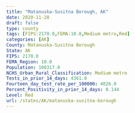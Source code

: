 ```yaml
---
title: "Matanuska-Susitna Borough, AK"
date: 2020-11-28
draft: false
type: county
tags: [FIPS:2170.0,FEMA:10.0,Medium metro,Red]
categories: [AK]
County: Matanuska-Susitna Borough
State: AK
FIPS: 2170.0
FEMA_Region: 10.0
Population: 108317.0
NCHS_Urban_Rural_Classification: Medium metro
Tests_in_prior_14_days: 4361.0
Fourteen_day_test_rate_per_100000: 4026.0
Percent_Positivity_in_prior_14_days: 0.144
Level: Red
url: /states/AK/matanuska-susitna-borough
---
```



